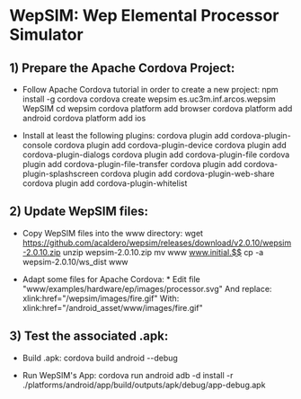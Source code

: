 
# WepSIM: Wep Elemental Processor Simulator


## 1) Prepare the Apache Cordova Project: 

+ Follow Apache Cordova tutorial in order to create a new project:
       npm install -g cordova
       cordova create wepsim es.uc3m.inf.arcos.wepsim WepSIM
       cd wepsim
       cordova platform add browser
       cordova platform add android
       cordova platform add ios

+ Install at least the following plugins:
       cordova plugin add cordova-plugin-console
       cordova plugin add cordova-plugin-device
       cordova plugin add cordova-plugin-dialogs
       cordova plugin add cordova-plugin-file
       cordova plugin add cordova-plugin-file-transfer
       cordova plugin add cordova-plugin-splashscreen
       cordova plugin add cordova-plugin-web-share
       cordova plugin add cordova-plugin-whitelist

## 2) Update WepSIM files:

+ Copy WepSIM files into the www directory:
       wget https://github.com/acaldero/wepsim/releases/download/v2.0.10/wepsim-2.0.10.zip
       unzip wepsim-2.0.10.zip
       mv www www.initial.$$
       cp -a wepsim-2.0.10/ws_dist www

+ Adapt some files for Apache Cordova:
       * Edit file "www/examples/hardware/ep/images/processor.svg"
         And replace:
  	   xlink:href="/wepsim/images/fire.gif" 
         With:
	   xlink:href="/android_asset/www/images/fire.gif" 

## 3) Test the associated .apk:

+ Build .apk:
     cordova build android --debug

+ Run WepSIM's App:
     cordova run android
     adb -d install -r ./platforms/android/app/build/outputs/apk/debug/app-debug.apk

